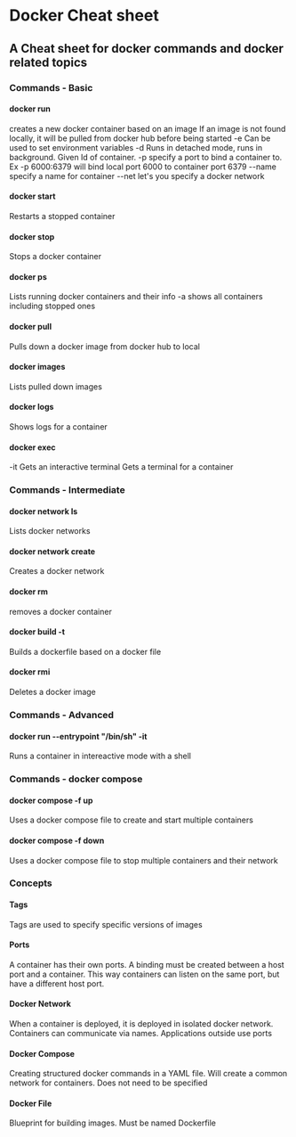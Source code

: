 # Docker Cheat sheet
## A Cheat sheet for docker commands and docker related topics

### Commands - Basic

#### docker run <containerId or imageName>
creates a new docker container based on an image
If an image is not found locally, it will be pulled from docker hub before being started
-e Can be used to set environment variables
-d Runs in detached mode, runs in background. Given Id of container.
-p specify a port to bind a container to. Ex -p 6000:6379 will bind local port 6000 to container port 6379
--name specify a name for container
--net let's you specify a docker network

#### docker start
Restarts a stopped container

#### docker stop <containerId>
Stops a docker container

#### docker ps
Lists running docker containers and their info
-a shows all containers including stopped ones

#### docker pull
Pulls down a docker image from docker hub to local

#### docker images
Lists pulled down images

#### docker logs <containerID>
Shows logs for a container

#### docker exec
-it Gets an interactive terminal
Gets a terminal for a container

### Commands - Intermediate

#### docker network ls
Lists docker networks

#### docker network create
Creates a docker network

#### docker rm
removes a docker container

#### docker build -t <tag> <dockerfile location>
Builds a dockerfile based on a docker file

#### docker rmi <image>
Deletes a docker image

### Commands - Advanced
#### docker run --entrypoint "/bin/sh" -it <image name>
Runs a container in intereactive mode with a shell

### Commands - docker compose
#### docker compose -f <docker-compose-file> up
Uses a docker compose file to create and start multiple containers

#### docker compose -f <docker-compose-file> down
Uses a docker compose file to stop multiple containers and their network

### Concepts
#### Tags
Tags are used to specify specific versions of images

#### Ports
A container has their own ports. A binding must be created between a host port and a container. This way containers can listen on the same port, but have a different host port.

#### Docker Network
When a container is deployed, it is deployed in isolated docker network. Containers can communicate via names. Applications outside use ports

#### Docker Compose
Creating structured docker commands in a YAML file. Will create a common network for containers. Does not need to be specified

#### Docker File
Blueprint for building images. Must be named Dockerfile